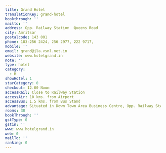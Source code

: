 ```yaml
---
title: Grand Hotel
translationKey: grand-hotel
bookthrough: ''
mailto: ''
address: Opp. Railway Station  Queens Road
city: Amritsar
postalcode: 143 001
phone: 183-256 2424, 256 2977, 222 9717,
mobile: ''
email: grand@jla.vsnl.net.in
website: www.hotelgrand.in
note: ''
type: hotel
category:
  - H
showHotel: 1
starCategory: 0
checkout: 12.00 Noon
accessRail: Close to Railway Station
accessAir: 10 kms. from Airport
accessBus: 1.5 kms. from Bus Stand
advantage: Situated in Down Town Area Business Centre, Opp. Railway Station
rooms: 30
bookThrough: ''
gstType: 0
gstin: ''
www: www.hotelgrand.in
web: 0
mailTo: ''
ranking: 0
---
```








